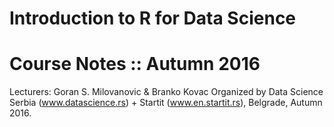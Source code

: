 # Introduction to R for Data Science
# Course Notes :: Autumn 2016

Lecturers: Goran S. Milovanovic &amp; Branko Kovac
Organized by Data Science Serbia (www.datascience.rs) + Startit (www.en.startit.rs), Belgrade, Autumn 2016.
